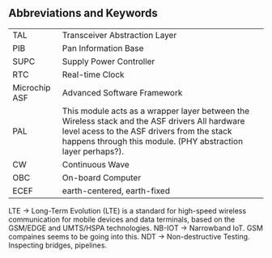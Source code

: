 ## Abbreviations and Keywords

| | |
| -- | -- |
|TAL | Transceiver Abstraction Layer|
|PIB  | Pan Information Base|
|SUPC | Supply Power Controller|
|RTC  | Real-time Clock|
|Microchip ASF | Advanced Software Framework|
|PAL  | This module acts as a wrapper layer between the Wireless stack and the ASF drivers All hardware level acess to the ASF drivers from the stack happens through this module. (PHY abstraction layer perhaps?).|
|CW | Continuous Wave|
|OBC| On-board Computer|
|ECEF| earth-centered, earth-fixed|
LTE -> Long-Term Evolution (LTE) is a standard for high-speed wireless communication for mobile devices and data terminals, based on the GSM/EDGE and UMTS/HSPA technologies.
NB-IOT -> Narrowband IoT. GSM compaines seems to be going into this.
NDT -> Non-destructive Testing. Inspecting bridges, pipelines.
